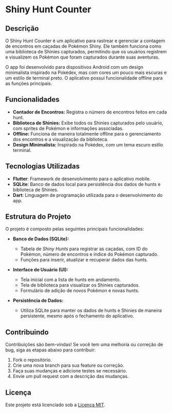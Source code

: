 
# Shiny Hunt Counter

## Descrição

O Shiny Hunt Counter é um aplicativo para rastrear e gerenciar a contagem de encontros em caçadas de Pokémon Shiny. Ele também funciona como uma biblioteca de Shinies capturados, permitindo que os usuários registrem e visualizem os Pokémon que foram capturados durante suas aventuras.

O app foi desenvolvido para dispositivos Android com um design minimalista inspirado na Pokédex, mas com cores um pouco mais escuras e um estilo de terminal preto. O aplicativo possui funcionalidade offline para as funções principais.
## Funcionalidades

- **Contador de Encontros:** Registra o número de encontros feitos em cada hunt.
- **Biblioteca de Shinies:** Exibe todos os Shinies capturados pelo usuário, com sprites de Pokémon e informações associadas.
- **Offline:** Funciona de maneira totalmente offline para o gerenciamento dos encontros e a visualização da biblioteca.
- **Design Minimalista:** Inspirado na Pokédex, com um tema escuro estilo terminal.

## Tecnologias Utilizadas

- **Flutter**: Framework de desenvolvimento para o aplicativo mobile.
- **SQLite**: Banco de dados local para persistência dos dados de hunts e biblioteca de Shinies.
- **Dart**: Linguagem de programação utilizada para o desenvolvimento do app.

## Estrutura do Projeto

O projeto é composto pelas seguintes principais funcionalidades:

- **Banco de Dados (SQLite):**
  - Tabela de *Shiny Hunts* para registrar as caçadas, com ID do Pokémon, número de encontros e índice do Pokémon capturado.
  - Funções para inserir, atualizar e recuperar dados das hunts.
  
- **Interface de Usuário (UI):**
  - Tela inicial com a lista de hunts em andamento.
  - Tela de biblioteca para visualizar os Shinies capturados.
  - Formulário de adição de novos Pokémon e novas hunts.
  
- **Persistência de Dados:**
  - Utiliza SQLite para manter os dados de hunts e Shinies de maneira persistente, mesmo após o fechamento do aplicativo.

## Contribuindo

Contribuições são bem-vindas! Se você tem uma melhoria ou correção de bug, siga as etapas abaixo para contribuir:

1. Fork o repositório.
2. Crie uma nova branch para sua feature ou correção.
3. Faça suas mudanças e adicione testes se necessário.
4. Envie um pull request com a descrição das mudanças.

## Licença

Este projeto está licenciado sob a [Licença MIT](LICENSE).

